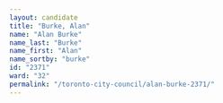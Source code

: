 ```yaml
---
layout: candidate
title: "Burke, Alan"
name: "Alan Burke"
name_last: "Burke"
name_first: "Alan"
name_sortby: "burke"
id: "2371"
ward: "32"
permalink: "/toronto-city-council/alan-burke-2371/"
---
```

